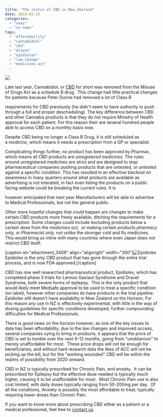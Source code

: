 ```yaml
---
title: "The status of CBD in New Zealand"
date: 2019-03-25
categories: 
  - "news"
  - "nz-news"
tags: 
  - "affordability"
  - "cannabidiol"
  - "cbd"
  - "dravet"
  - "epidiolex"
  - "law-change"
  - "medicines-act"
---
```


![](/wp-content/uploads/2022/04/CBDchemicalstructure600x600-copy-1-300x300.png)

Late last year, Cannabidiol, or [CBD](/individual-cannabinoids/cbd-and-cbda/) for short was removed from the Misuse of Drugs Act as a schedule B drug.  This change had little practical changes for patients because Peter Dunne had removed a lot of Class B

requirements for CBD previously (he didn't seem to have authority to push through a full and proper descheduling). The key difference between CBD and other Cannabis products is that they do not require Ministry of Health approval for each patient. For this reason their are several hundred people able to access CBD on a monthly basis now.

Despite CBD being no longer a Class B Drug, it is still scheduled as a _medicine,_ which means it needs a prescription from a GP or specialist.

Complicating things further, no product has been approved by Pharmac, which means all CBD products are _unregistered medicines_. The rules around unregistered medicines are strict and are designed to stop pharmaceutical companies pushing products that are untested, or untested against a specific condition. This has resulted in an effective blackout on awareness in many quarters around what products are available as advertising is not tolerated, in fact even listing the products on a public facing website could be breaking the current rules. It is

however anticipated that next year Manufacturers will be able to advertise to Medical Professionals, but not the general public.

Other more hopeful changes that _could_ happen are changes to make certain CBD products more freely available, ditching the requirements for a prescription. Some changes could include excluding products below a certain dose from the _medicines act,_  or making certain products _pharmacy only,_ or _Pharmacist only,_ not unlike the stronger cold and flu medicines. This would bring us inline with many countries where even Japan does not restrict CBD itself.

\[caption id="attachment\_3409" align="alignright" width="300"\]![Epidiolex](/wp-content/uploads/2022/04/epidiolex-100mg-carton-bottle-unenhanced-0074c-j10-300x225.png) Epidiolex is the only CBD product that has gone through the entire trial process, and is now FDA approved.\[/caption\]

CBD has one well researched pharmaceutical product, Epidiolex, which has completed phase 3 trials for Lennox Gastaut Syndrome and Dravet Syndrome, both severe forms of epilepsy.  This is the only product that would likely meet Medsafe approval to be used to treat a specific condition (on label), however other companies do have products in the trial pipeline. Epidiolex still doesn't have availabilty in New Zealand on the Horizon. For this reason any use in NZ is effectively experimental, with little in the way of dosing guidelines for specific conditions developed, further compounding difficulties for Medical Professionals.

There is good news on the horizon however, as one of the key issues to date has been affordability, due to the law changes and improved access, several companies vying to bring in products, it appears that the price of CBD is set to tumble over the next 6-12 months, going from "unobtanium" to merely unaffordable for most.  These price drops will not be enough for beneficiaries, and without hard research data the likes of ACC will not be picking up the bill, but for the "working wounded" CBD will be within the realms of possibility from 2020 onward.

CBD in NZ is typically prescribed for Chronic Pain, and anxiety.  It can be prescribed for Epilepsy but the effective dose needed is typically much higher, causing it to be unaffordable for most.  Most Chronic Pain use is also cost limited, with daily doses typically ranging from 50-200mg per day.  Of all the conditions, Anxiety is possibly the most affordable to treat, typically requiring lower doses than Chronic Pain.

If you want to know more about prescribing CBD either as a patient or a medical professional, feel free to [contact us](/contact-2/).
